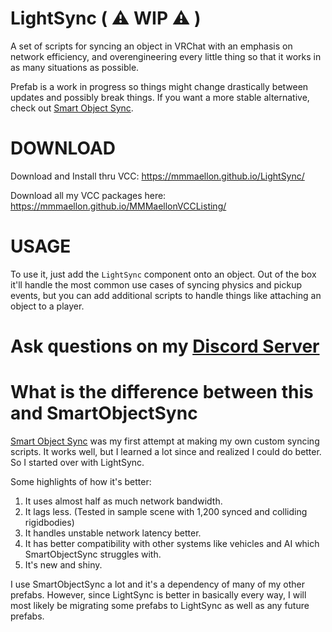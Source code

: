 # LightSync ( ⚠️ WIP ⚠️ )

A set of scripts for syncing an object in VRChat with an emphasis on network efficiency, and overengineering every little thing so that it works in as many situations as possible.

Prefab is a work in progress so things might change drastically between updates and possibly break things. If you want a more stable alternative, check out [Smart Object Sync](https://github.com/MMMaellon/SmartObjectSync).

# DOWNLOAD

Download and Install thru VCC: <https://mmmaellon.github.io/LightSync/>

Download all my VCC packages here: <https://mmmaellon.github.io/MMMaellonVCCListing/>

# USAGE

To use it, just add the `LightSync` component onto an object. Out of the box it'll handle the most common use cases of syncing physics and pickup events, but you can add additional scripts to handle things like attaching an object to a player.

# Ask questions on my [Discord Server](https://discord.gg/S5sDC4PnFp)

# What is the difference between this and SmartObjectSync

[Smart Object Sync](https://github.com/MMMaellon/SmartObjectSync) was my first attempt at making my own custom syncing scripts. It works well, but I learned a lot since and realized I could do better. So I started over with LightSync.

Some highlights of how it's better:
1. It uses almost half as much network bandwidth.
2. It lags less. (Tested in sample scene with 1,200 synced and colliding rigidbodies)
3. It handles unstable network latency better.
4. It has better compatibility with other systems like vehicles and AI which SmartObjectSync struggles with.
5. It's new and shiny.

I use SmartObjectSync a lot and it's a dependency of many of my other prefabs. However, since LightSync is better in basically every way, I will most likely be migrating some prefabs to LightSync as well as any future prefabs.
